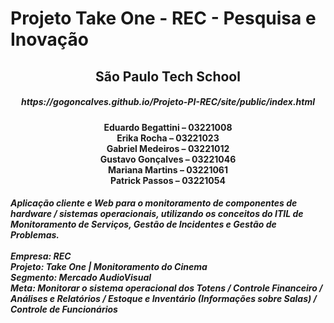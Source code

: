 # Projeto Take One - REC - Pesquisa e Inovação
<h2 align="center">São Paulo Tech School</h2>
<h5 align="center">https://gogoncalves.github.io/Projeto-PI-REC/site/public/index.html</h5>
<h4 align="center" >
  <span>Eduardo Begattini – 03221008</span><br>
<span>Erika Rocha – 03221023</span><br>
<span>Gabriel Medeiros – 03221012</span><br>
<span>Gustavo Gonçalves – 03221046</span><br>
<span>Mariana Martins – 03221061</span><br>
<span>Patrick Passos – 03221054</span><br>
</h4>
<h5>Aplicação cliente e Web para o monitoramento de componentes de hardware / sistemas operacionais, utilizando os conceitos do ITIL de Monitoramento de Serviços, Gestão de Incidentes e Gestão de Problemas.
<br><br>
Empresa: REC<br>
Projeto: Take One | Monitoramento do Cinema<br>
Segmento: Mercado AudioVisual<br>
Meta: Monitorar o sistema operacional dos Totens / Controle Financeiro / Análises e Relatórios / Estoque e Inventário (Informações sobre Salas) / Controle de Funcionários
</h5>
